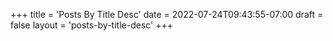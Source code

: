 +++
title = 'Posts By Title Desc'
date = 2022-07-24T09:43:55-07:00
draft = false
layout = 'posts-by-title-desc'
+++
